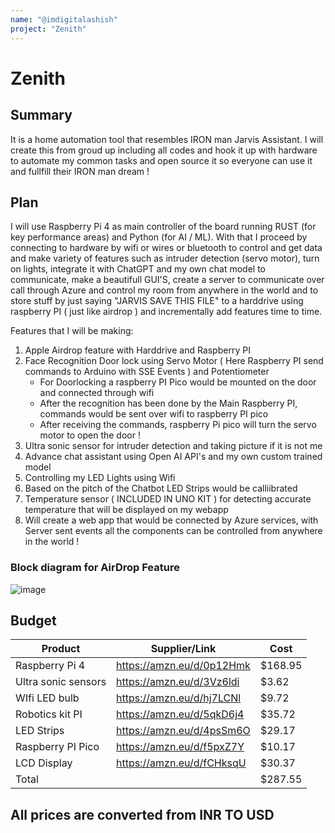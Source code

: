 ```yaml
---
name: "@imdigitalashish"
project: "Zenith"
---
```



# Zenith

## Summary

It is a home automation tool that resembles IRON man Jarvis Assistant. I will create this from groud up including all codes and hook
it up with hardware to automate my common tasks and open source it so everyone can use it and fullfill their IRON man dream !

## Plan

I will use Raspberry Pi 4 as main controller of the board running RUST (for key performance areas) and Python (for AI / ML). With that
I proceed by connecting to hardware by wifi or wires or bluetooth to control and get data and make variety of features such as intruder detection (servo motor), turn on lights, integrate it with ChatGPT and my own chat model to communicate, make a beautifull GUI'S, create a server to communicate over call through Azure and control my room from anywhere in the world and to store stuff by just saying "JARVIS SAVE THIS FILE" to a harddrive using raspberry PI ( just like airdrop ) and incrementally add features time to time.

Features that I will be making:

1) Apple Airdrop feature with Harddrive and Raspberry PI
3) Face Recognition Door lock using Servo Motor ( Here Raspberry PI send commands to Arduino with SSE Events ) and Potentiometer
    - For Doorlocking a raspberry PI Pico would be mounted on the door and connected through wifi
    - After the recognition has been done by the Main Raspberry PI, commands would be sent over wifi to raspberry PI pico
    - After receiving the commands, raspberry Pi pico will turn the servo motor to open the door !
5) Ultra sonic sensor for intruder detection and taking picture if it is not me
6) Advance chat assistant using Open AI API's and my own custom trained model
7) Controlling my LED Lights using Wifi 
8) Based on the pitch of the Chatbot LED Strips would be calliibrated
9) Temperature sensor ( INCLUDED IN UNO KIT ) for detecting accurate temperature that will be displayed on my webapp
10) Will create a web app that would be connected by Azure services, with Server sent events all the components can be controlled from anywhere in the world !



### Block diagram for AirDrop Feature

![image](https://user-images.githubusercontent.com/61198989/212450835-bbfc861a-3ce9-4767-b261-395c385db1c9.png)







## Budget
| Product             | Supplier/Link                         | Cost   |
| ------------------- | ------------------------------------- | ------ |
| Raspberry Pi 4      | https://amzn.eu/d/0p12Hmk             | $168.95|
| Ultra sonic sensors | https://amzn.eu/d/3Vz6ldi             | $3.62  |
| WIfi LED bulb       | https://amzn.eu/d/hj7LCNl             | $9.72  |
| Robotics kit PI     | https://amzn.eu/d/5qkD6j4             | $35.72 |
| LED Strips          | https://amzn.eu/d/4psSm6O             | $29.17 |
| Raspberry PI Pico   | https://amzn.eu/d/f5pxZ7Y             | $10.17 |
| LCD Display         | https://amzn.eu/d/fCHksqU             | $30.37 |
| Total               |                                       | $287.55|

## All prices are converted from INR TO USD




